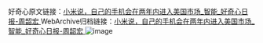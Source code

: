 好奇心原文链接：[小米说，自己的手机会在两年内进入美国市场_智能_好奇心日报-周韶宏 ](https://www.qdaily.com/articles/12281.html)
WebArchive归档链接：[小米说，自己的手机会在两年内进入美国市场_智能_好奇心日报-周韶宏 ](http://web.archive.org/web/20190623172219/https://www.qdaily.com/articles/12281.html)
![image](http://ww3.sinaimg.cn/large/007d5XDply1g3x0i06g8nj30u02m11kx)